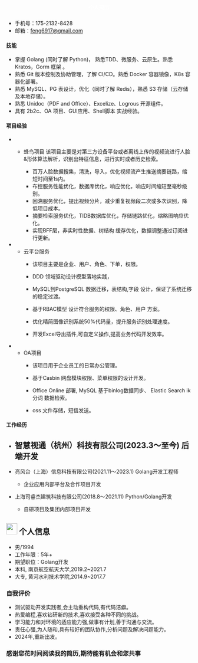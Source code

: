 <div style="width: 100%;">
 <h4 style="color: white;text-align: center;padding: 5px;">个人简历</h4>
</div>


- 手机号：175-2132-8428
- 邮箱：<feng6917@gmail.com>

#### 技能

- 掌握 Golang (同时了解 Python)， 熟悉TDD、微服务、云原生。熟悉 Kratos，Gorm 框架 。 
- 熟悉 Git 版本控制及协助管理，了解 CI/CD。熟悉 Docker 容器镜像，K8s 容器化部署。 
- 熟悉 MySQL、PG 表设计，优化（同时了解 Redis），熟悉 S3 存储（云存储及本地存储）。
- 熟悉 Unidoc（PDF and Office）、Excelize、Logrous 开源组件。
- 具有 2b2c、OA 项目、GUI应用、Shell脚本 实战经验。

####  项目经验

- * 蜂鸟项目
    该项目主要是对第三方设备平台或者离线上传的视频流进行人脸&形体算法解析，识别出特征信息，进行实时或者历史检索。

    - 百万人脸数据搜集，清洗，导入，优化视频流产生推送摘要链路，缩短时间至1s内。
    - 布控服务性能优化，数据库优化，响应优化，响应时间缩短至毫秒级别。
    - 回溯服务优化，提出视频分片，减少重复视频段二次或多次识别，降低项目成本。
    - 摘要检索服务优化，TIDB数据库优化，存储链路优化，缩略图响应优化。
    - 实现BFF层，非实时性数据、树结构 缓存优化，数据调整通过订阅进行更新。

- * 云平台服务
    - 该项目主要是企业、用户、角色、下单，权限。

    - DDD 领域驱动设计模型落地实践，
    - MySQL到PostgreSQL 数据迁移，表结构,字段 设计，保证了系统迁移的稳定过渡。
    - 基于RBAC模型 设计符合服务的权限、角色、用户 方案。
    - 优化精简图像识别系统50%代码量，提升服务识别处理速度。
    - 开发Excel导出插件,可自定义操作,提高业务代码开发效率。
    

- * OA项目
    - 该项目用于企业员工的日常办公管理。

    - 基于Casbin 网盘模块权限、菜单权限的设计开发。
    - Office Online 部署, MySQL 基于binlog数据同步、 Elastic Search ik 分词 数据检索。
    - oss 文件存储，短信发送。

#### 工作经历
- 智慧视通（杭州）科技有限公司(2023.3～至今) 后端开发
  - 

- 亮风台（上海）信息科技有限公司(2021.11～2023.1) Golang开发工程师
  - 企业应用内部平台及合作项目开发  
  
- 上海司睿杰建筑科技有限公司(2018.8～2021.11) Python/Golang开发
  - 自研项目及集团内部项目开发
  



## <img src="../assets/个人信息.png" width="30px"> 个人信息

- 男/1994
- 工作年限：5年+
- 期望职位：Golang开发
- 本科, 南京航空航天大学,2019.2~2021.7
- 大专, 黄河水利技术学院,2014.9~2017.7

### 自我评价

- 测试驱动开发实践者,会主动重构代码,有代码洁癖。
- 热爱编程,喜欢钻研新的技术,喜欢接受各种不同的挑战。
- 学习能力和对环境的适应能力强,做事有计划,善于沟通与交流。
- 责任心强,为人随和,具有较好的团队协作,分析问题及解决问题能力。
- 2024年,重新出发。

### 感谢您花时间阅读我的简历,期待能有机会和您共事
